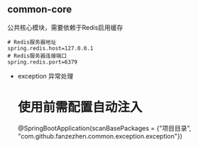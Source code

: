 common-core
------------------------------------------
公共核心模块，需要依赖于Redis启用缓存
    
    # Redis服务器地址
    spring.redis.host=127.0.0.1
    # Redis服务器连接端口
    spring.redis.port=6379

* exception 异常处理
    
    
    # 使用前需配置自动注入
    @SpringBootApplication(scanBasePackages = {"项目目录", "com.github.fanzezhen.common.exception.exception"})
